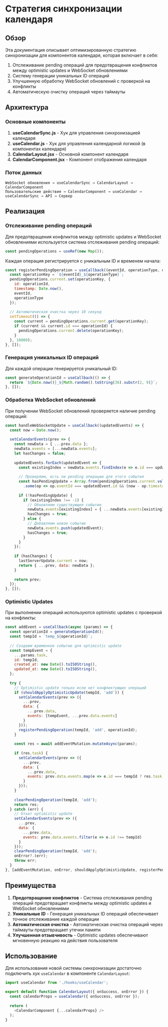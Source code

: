 # Стратегия синхронизации календаря

## Обзор

Эта документация описывает оптимизированную стратегию синхронизации для компонентов календаря, которая включает в себя:

1. Отслеживание pending операций для предотвращения конфликтов между optimistic updates и WebSocket обновлениями
2. Систему генерации уникальных ID операций
3. Улучшенную обработку WebSocket обновлений с проверкой на конфликты
4. Автоматическую очистку операций через таймауты

## Архитектура

### Основные компоненты

1. **useCalendarSync.js** - Хук для управления синхронизацией календаря
2. **useCalendar.js** - Хук для управления календарной логикой (в компонентах календаря)
3. **CalendarLayout.jsx** - Основной компонент календаря
4. **CalendarComponent.jsx** - Компонент отображения календаря

### Поток данных

```
WebSocket обновления → useCalendarSync → CalendarLayout → CalendarComponent
Пользовательские действия → CalendarComponent → useCalendar → useCalendarSync → API → Сервер
```

## Реализация

### Отслеживание pending операций

Для предотвращения конфликтов между optimistic updates и WebSocket обновлениями используется система отслеживания pending операций:

```javascript
const pendingOperations = useRef(new Map());
```

Каждая операция регистрируется с уникальным ID и временем начала:

```javascript
const registerPendingOperation = useCallback((eventId, operationType, operationId) => {
  const operationKey = `${eventId}_${operationType}`;
  pendingOperations.current.set(operationKey, {
    id: operationId,
    timestamp: Date.now(),
    eventId,
    operationType
  });
  
  // Автоматическая очистка через 10 секунд
  setTimeout(() => {
    const current = pendingOperations.current.get(operationKey);
    if (current && current.id === operationId) {
      pendingOperations.current.delete(operationKey);
    }
  }, 10000);
}, []);
```

### Генерация уникальных ID операций

Для каждой операции генерируется уникальный ID:

```javascript
const generateOperationId = useCallback(() => {
  return `${Date.now()}_${Math.random().toString(36).substr(2, 9)}`;
}, []);
```

### Обработка WebSocket обновлений

При получении WebSocket обновлений проверяется наличие pending операций:

```javascript
const handleWebSocketUpdate = useCallback((updatedEvents) => {
  const now = Date.now();
  
  setCalendarEvents(prev => {
    const newData = { ...prev.data };
    newData.events = [...newData.events];
    let hasChanges = false;
    
    updatedEvents.forEach(updatedEvent => {
      const existingIndex = newData.events.findIndex(e => e.id === updatedEvent.id);
      
      // Проверяем, есть ли pending операции для этого события
      const hasPendingUpdate = Array.from(pendingOperations.current.values())
        .some(op => op.eventId === updatedEvent.id && (now - op.timestamp) < 3000);
      
      if (!hasPendingUpdate) {
        if (existingIndex !== -1) {
          // Обновляем существующее событие
          newData.events[existingIndex] = { ...newData.events[existingIndex], ...updatedEvent };
          hasChanges = true;
        } else {
          // Добавляем новое событие
          newData.events.push(updatedEvent);
          hasChanges = true;
        }
      }
    });
    
    if (hasChanges) {
      lastServerUpdate.current = now;
      return { ...prev, data: newData };
    }
    
    return prev;
  });
}, []);
```

### Optimistic Updates

При выполнении операций используются optimistic updates с проверкой на конфликты:

```javascript
const addEvent = useCallback(async (params) => {
  const operationId = generateOperationId();
  const tempId = `temp_${operationId}`;
  
  // Создаем временное событие для optimistic update
  const tempEvent = {
    ...params.task,
    id: tempId,
    created_at: new Date().toISOString(),
    updated_at: new Date().toISOString(),
  };
  
  try {
    // Optimistic update только если нет конфликтующих операций
    if (shouldApplyOptimisticUpdate(tempId, 'add')) {
      setCalendarEvents(prev => ({
        ...prev,
        data: {
          ...prev.data,
          events: [tempEvent, ...prev.data.events]
        }
      }));
      registerPendingOperation(tempId, 'add', operationId);
    }
    
    const res = await addEventMutation.mutateAsync(params);
    
    if (res.task) {
      setCalendarEvents(prev => ({
        ...prev,
        data: {
          ...prev.data,
          events: prev.data.events.map(e => e.id === tempId ? res.task : e)
        }
      }));
    }
    
    clearPendingOperation(tempId, 'add');
    return res;
  } catch (err) {
    // Откат optimistic update
    setCalendarEvents(prev => ({
      ...prev,
      data: {
        ...prev.data,
        events: prev.data.events.filter(e => e.id !== tempId)
      }
    }));
    clearPendingOperation(tempId, 'add');
    onError?.(err);
    throw err;
  }
}, [addEventMutation, onError, shouldApplyOptimisticUpdate, registerPendingOperation, clearPendingOperation, generateOperationId]);
```

## Преимущества

1. **Предотвращение конфликтов** - Система отслеживания pending операций предотвращает конфликты между optimistic updates и WebSocket обновлениями
2. **Уникальные ID** - Генерация уникальных ID операций обеспечивает точное отслеживание каждой операции
3. **Автоматическая очистка** - Автоматическая очистка операций через таймауты предотвращает утечки памяти
4. **Улучшенная отзывчивость** - Optimistic updates обеспечивают мгновенную реакцию на действия пользователя

## Использование

Для использования новой системы синхронизации достаточно подключить хук `useCalendar` в компоненте `CalendarLayout`:

```javascript
import useCalendar from './hooks/useCalendar';

export default function CalendarLayout({ onSuccess, onError }) {
  const calendarProps = useCalendar({ onSuccess, onError });
  
  return (
    <CalendarComponent {...calendarProps} />
  );
}
